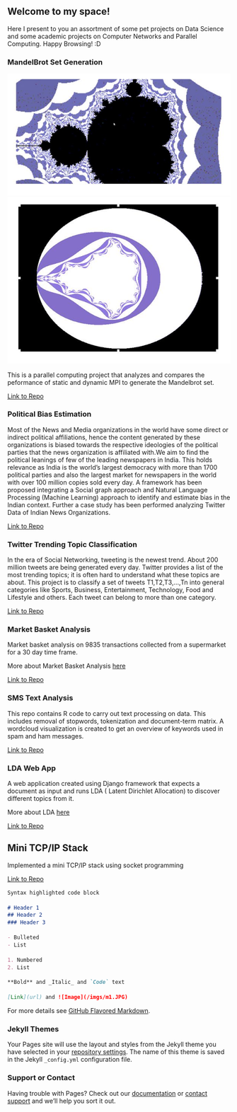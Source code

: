 ## Welcome to my space!

Here I present to you an assortment of some pet projects on Data Science and some academic projects on Computer Networks and Parallel Computing. Happy Browsing! :D

### MandelBrot Set Generation

![MandelBrot1](imgs/m1.JPG)  ![MandelBrot2](imgs/m3.JPG)

This is a parallel computing project that analyzes and compares the peformance of static and dynamic MPI to generate the Mandelbrot set.

[Link to Repo](https://github.com/madhasri/Mandelbrot-Parallel-Computing)


### Political Bias Estimation

Most of the News and Media organizations in the world have some direct or indirect political affiliations, hence the content generated by these organizations is biased towards the respective ideologies of the political parties that the news organization is affiliated with.We aim to find the political leanings of few of the leading newspapers in India. This holds relevance as India is the world’s largest democracy with more than 1700 political parties and also the largest market for newspapers in the world with over 100 million copies sold every day. A framework has been proposed integrating a Social graph approach and Natural Language Processing (Machine Learning) approach to identify and estimate bias in the Indian context. Further a case study has been performed analyzing Twitter Data of Indian News Organizations.

[Link to Repo](https://github.com/madhasri/Political-Bias-Estimation)


### Twitter Trending Topic Classification

In the era of Social Networking, tweeting is the newest trend. About 200 million tweets are being generated every day. Twitter provides a list of the most trending topics; it is often hard to understand what these topics are about. This project is to classify a set of tweets T1,T2,T3,...,Tn into general categories like Sports, Business, Entertainment, Technology, Food and Lifestyle and others. Each tweet can belong to more than one category.

[Link to Repo](https://github.com/madhasri/Twitter-Trending-Topic-Classification)


### Market Basket Analysis

Market basket analysis on 9835 transactions collected from a supermarket for a 30 day time frame.

More about Market Basket Analysis [here](https://towardsdatascience.com/a-gentle-introduction-on-market-basket-analysis-association-rules-fa4b986a40ce)

[Link to Repo](https://github.com/madhasri/Market-Basket-Analysis)


### SMS Text Analysis

This repo contains R code to carry out text processing on data. This includes removal of stopwords, tokenization and document-term matrix. A wordcloud visualization is created to get an overview of keywords used in spam and ham messages.

[Link to Repo](https://github.com/madhasri/SMS-Text-Analysis)


### LDA Web App

A web application created using Django framework that expects a document as input and runs LDA ( Latent Dirichlet Allocation) to discover different topics from it.

More about LDA [here](https://towardsdatascience.com/topic-modeling-and-latent-dirichlet-allocation-in-python-9bf156893c24)

[Link to Repo](https://github.com/madhasri/LDA-Web-App)


## Mini TCP/IP Stack

Implemented a mini TCP/IP stack using socket programming

[Link to Repo](https://github.com/madhasri/Mini-TCP-IP-Stack)



```markdown
Syntax highlighted code block

# Header 1
## Header 2
### Header 3

- Bulleted
- List

1. Numbered
2. List

**Bold** and _Italic_ and `Code` text

[Link](url) and ![Image](/imgs/m1.JPG)
```

For more details see [GitHub Flavored Markdown](https://guides.github.com/features/mastering-markdown/).

### Jekyll Themes

Your Pages site will use the layout and styles from the Jekyll theme you have selected in your [repository settings](https://github.com/madhasri/madhasri.github.io/settings). The name of this theme is saved in the Jekyll `_config.yml` configuration file.

### Support or Contact

Having trouble with Pages? Check out our [documentation](https://help.github.com/categories/github-pages-basics/) or [contact support](https://github.com/contact) and we’ll help you sort it out.
